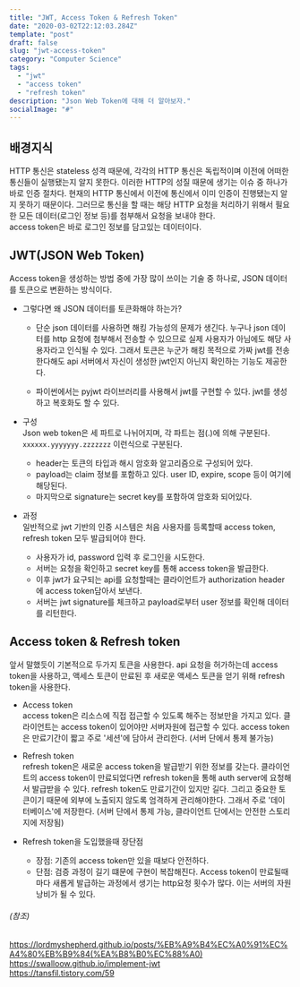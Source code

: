 ```yaml
---
title: "JWT, Access Token & Refresh Token"
date: "2020-03-02T22:12:03.284Z"
template: "post"
draft: false
slug: "jwt-access-token"
category: "Computer Science"
tags:
  - "jwt"
  - "access token"
  - "refresh token"
description: "Json Web Token에 대해 더 알아보자."
socialImage: "#"
---
```

## 배경지식   
HTTP 통신은 stateless 성격 때문에, 각각의 HTTP 통신은 독립적이며 이전에 어떠한 통신들이 실행됐는지 알지 못한다. 이러한 HTTP의 성질 때문에 생기는 이슈 중 하나가 바로 인증 절차다. 현재의 HTTP 통신에서 이전에 통신에서 이미 인증이 진행됐는지 알지 못하기 때문이다. 그러므로 통신을 할 때는 해당 HTTP 요청을 처리하기 위해서 필요한 모든 데이터(로그인 정보 등)를 첨부해서 요청을 보내야 한다.   
access token은 바로 로그인 정보를 담고있는 데이터이다.

## JWT(JSON Web Token)

Access token을 생성하는 방법 중에 가장 많이 쓰이는 기술 중 하나로, JSON 데이터를 토큰으로 변환하는 방식이다. 

+ 그렇다면 왜 JSON 데이터를 토큰화해야 하는가?
    - 단순 json 데이터를 사용하면 해킹 가능성의 문제가 생긴다. 누구나 json 데이터를 http 요청에 첨부해서 전송할 수 있으므로 실제 사용자가 아님에도 해당 사용자라고 인식될 수 있다. 그래서 토큰은 누군가 해킹 목적으로 가짜 jwt를 전송한다해도 api 서버에서 자신이 생성한 jwt인지 아닌지 확인하는 기능도 제공한다. 

    - 파이썬에서는 pyjwt 라이브러리를 사용해서 jwt를 구현할 수 있다. jwt를 생성하고 복호화도 할 수 있다.

+ 구성   
Json web token은 세 파트로 나뉘어지며, 각 파트는 점(.)에 의해 구분된다.   
`xxxxxx.yyyyyyy.zzzzzzz` 이런식으로 구분된다.
    - header는 토큰의 타입과 해시 암호화 알고리즘으로 구성되어 있다. 
    - payload는 claim 정보를 포함하고 있다. user ID, expire, scope 등이 여기에 해당된다.
    - 마지막으로 signature는 secret key를 포함하여 암호화 되어있다. 

+ 과정   
일반적으로 jwt 기반의 인증 시스템은 처음 사용자를 등록할때 access token, refresh token 모두 발급되어야 한다. 
    - 사용자가 id, password 입력 후 로그인을 시도한다. 
    - 서버는 요청을 확인하고 secret key를 통해 access token을 발급한다.
    - 이후 jwt가 요구되는 api를 요청할때는 클라이언트가 authorization header에 access token담아서 보낸다.
    - 서버는 jwt signature를 체크하고 payload로부터 user 정보를 확인해 데이터를 리턴한다. 

## Access token & Refresh token   
앞서 말했듯이 기본적으로 두가지 토큰을 사용한다. api 요청을 허가하는데 access token을 사용하고, 액세스 토큰이 만료된 후 새로운 액세스 토큰을 얻기 위해 refresh token을 사용한다. 

+ Access token   
access token은 리소스에 직접 접근할 수 있도록 해주는 정보만을 가지고 있다. 클라이언트는 access token이 있어야만 서버자원에 접근할 수 있다. access token은 만료기간이 짧고 주로 '세션'에 담아서 관리한다. (서버 단에서 통제 불가능)

+ Refresh token   
refresh token은 새로운 access token을 발급받기 위한 정보를 갖는다. 클라이언트의 access token이 만료되었다면 refresh token을 통해 auth server에 요청해서 발급받을 수 있다. refresh token도 만료기간이 있지만 길다. 그리고 중요한 토큰이기 때문에 외부에 노출되지 않도록 엄격하게 관리해야한다. 그래서 주로 '데이터베이스'에 저장한다. (서버 단에서 통제 가능, 클라이언트 단에서는 안전한 스토리지에 저장됨)
   
+ Refresh token을 도입했을때 장단점   
    - 장점: 기존의 access token만 있을 때보다 안전하다.
    - 단점: 검증 과정이 길기 떄문에 구현이 복잡해진다. Access token이 만료될때마다 새롭게 발급하는 과정에서 생기는 http요청 횟수가 많다. 이는 서버의 자원 낭비가 될 수 있다.   


###### (참조)   
https://lordmyshepherd.github.io/posts/%EB%A9%B4%EC%A0%91%EC%A4%80%EB%B9%84(%EA%B8%B0%EC%88%A0)   
https://swalloow.github.io/implement-jwt   
https://tansfil.tistory.com/59


